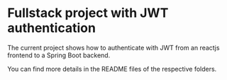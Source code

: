 # Fullstack project with JWT authentication

The current project shows how to authenticate with JWT from an reactjs frontend to a Spring Boot backend.

You can find more details in the README files of the respective folders.
